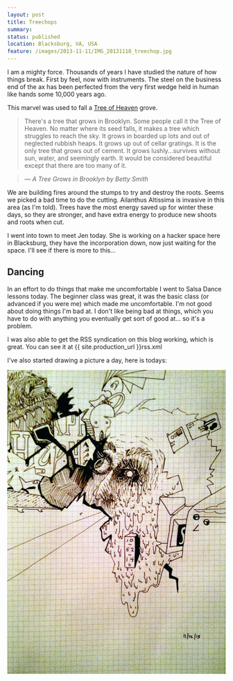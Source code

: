 ```yaml
---
layout: post
title: Treechops
summary:
status: published
location: Blacksburg, VA, USA
feature: /images/2013-11-11/IMG_20131110_treechop.jpg
---
```


I am a mighty force. Thousands of years I have studied the nature of how things break. First by feel, now with instruments. The steel on the business end of the ax has been perfected from the very first wedge held in human like hands some 10,000 years ago.

This marvel was used to fall a [Tree of Heaven](treeofheaven) grove.

> There's a tree that grows in Brooklyn. Some people call it the Tree of Heaven. No matter where its seed falls, it makes a tree which struggles to reach the sky. It grows in boarded up lots and out of neglected rubbish heaps. It grows up out of cellar gratings. It is the only tree that grows out of cement. It grows lushly...survives without sun, water, and seemingly earth. It would be considered beautiful except that there are too many of it.

> &mdash; *A Tree Grows in Brooklyn by Betty Smith*

We are building fires around the stumps to try and destroy the roots. Seems we picked a bad time to do the cutting. Ailanthus Altissima is invasive in this area (as I'm told). Trees have the most energy saved up for winter these days, so they are stronger, and have extra energy to produce new shoots and roots when cut.

I went into town to meet Jen today. She is working on a hacker space here in Blacksburg, they have the incorporation down, now just waiting for the space. I'll see if there is more to this...

## Dancing

In an effort to do things that make me uncomfortable I went to Salsa Dance lessons today. The beginner class was great, it was the basic class (or advanced if you were me) which made me uncomfortable. I'm not good about doing things I'm bad at. I don't like being bad at things, which you have to do with anything you eventually get sort of good at... so it's a problem.

I was also able to get the RSS syndication on this blog working, which is great. You can see it at {{ site.production_url }}rss.xml

I've also started drawing a picture a day, here is todays:

[![small version of a sketch I drew][doo]][doo]

[treeofheaven]: http://en.wikipedia.org/wiki/Ailanthus_altissima
[doo]: /images/2013-11-11/IMG_20131111_sketch.jpg
